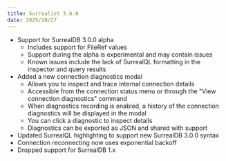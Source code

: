 ```yaml
---
title: Surrealist 3.6.0
date: 2025/10/27
---
```


- Support for SurrealDB 3.0.0 alpha
	- Includes support for FileRef values
	- Support during the alpha is experimental and may contain issues
	- Known issues include the lack of SurrealQL formatting in the inspector and query results
- Added a new connection diagnostics modal
	- Allows you to inspect and trace internal connection details
	- Accessible from the connection status menu or through the "View connection diagnostics" command
	- When diagnostics recording is enabled, a history of the connection diagnostics will be displayed in the modal
	- You can click a diagnostic to inspect details
	- Diagnostics can be exported as JSON and shared with support
- Updated SurrealQL highlighting to support new SurrealDB 3.0.0 syntax
- Connection reconnecting now uses exponential backoff
- Dropped support for SurrealDB 1.x